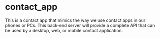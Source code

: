 # contact_app
This is a contact app that mimics the way we use contact apps in our phones or PCs. This back-end server will provide a complete API that can be used by a desktop, web, or mobile contact application.

